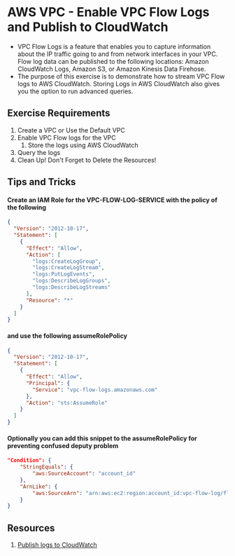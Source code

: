 # AWS VPC - Enable VPC Flow Logs and Publish to CloudWatch
- VPC Flow Logs is a feature that enables you to capture information about the IP traffic going to and from network interfaces in your VPC. Flow log data can be published to the following locations: Amazon CloudWatch Logs, Amazon S3, or Amazon Kinesis Data Firehose.
- The purpose of this exercise is to demonstrate how to stream VPC Flow logs to AWS CloudWatch. Storing Logs in AWS CloudWatch also gives you the option to run advanced queries.

## Exercise Requirements
1. Create a VPC or Use the Default VPC
1. Enable VPC Flow logs for the VPC
    1. Store the logs using AWS CloudWatch
1. Query the logs
1. Clean Up! Don't Forget to Delete the Resources!

## Tips and Tricks
#### Create an IAM Role for the VPC-FLOW-LOG-SERVICE with the policy of the following

```json
{
  "Version": "2012-10-17",
  "Statement": [
    {
      "Effect": "Allow",
      "Action": [
        "logs:CreateLogGroup",
        "logs:CreateLogStream",
        "logs:PutLogEvents",
        "logs:DescribeLogGroups",
        "logs:DescribeLogStreams"
      ],
      "Resource": "*"
    }
  ]
}   
```

#### and use the following assumeRolePolicy

```json
{
  "Version": "2012-10-17",
  "Statement": [
    {
      "Effect": "Allow",
      "Principal": {
        "Service": "vpc-flow-logs.amazonaws.com"
      },
      "Action": "sts:AssumeRole"
    }
  ]
} 
```
#### Optionally you can add this snippet to the assumeRolePolicy for preventing confused deputy problem
```json
"Condition": {
    "StringEquals": {
        "aws:SourceAccount": "account_id"
    },
    "ArnLike": {
        "aws:SourceArn": "arn:aws:ec2:region:account_id:vpc-flow-log/flow-log-id"
    }
}
```

## Resources
1. [Publish logs to CloudWatch](https://docs.aws.amazon.com/vpc/latest/userguide/flow-logs-cwl.html#process-records-cwl)